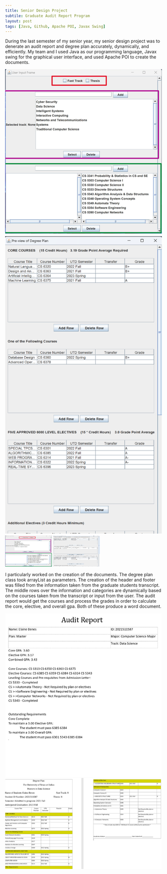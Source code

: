 ```yaml
---
title: Senior Design Project
subtile: Graduate Audit Report Program
layout: post
tags: [Java, Github, Apache POI, Javax Swing]
---
```


During the last semester of my senior year, my senior design project was to denerate an audit report and degree plan accurately, dynamically, and efficiently. My team and I used Java as our programming language, Javax swing for the graphical user interface, and used Apache POI to create the documents. 

![Example of GUI P1](/assets/img/SD_GUI.png)
![Example of GUI P2](/assets/img/SD_GUI_B.png)  
<img src = "/assets/img/SD_GUI.png" alt = "Example of GUI P1" width="150" height="100" />
<img src = "/assets/img/SD_GUI_B.png" alt = "Example of GUI P2" width="150" height="100" />

I particularly worked on the creation of the documents. The degree plan class took arrayList as parameters. The creation of the header and footer was filled from the information taken from the graduate students transcript. The middle rows over the information and categories are dynamically based on the courses taken from the transcript or input from the user. The audit report would get the courses and process the grades in order to calculate the core, elective, and overall gpa. Both of these produce a word document.  

![Example of Audit report](/assets/img/auditReport.png)
![Example of Degree plan](/assets/img/degreePlan.png)